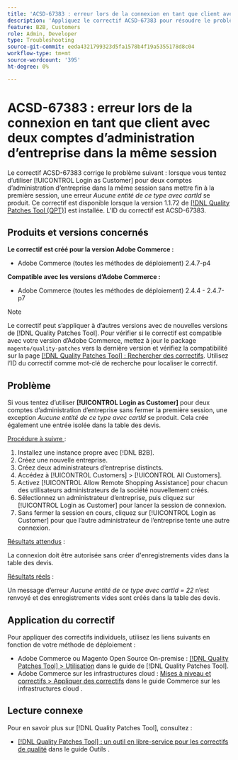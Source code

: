 ```yaml
---
title: 'ACSD-67383 : erreur lors de la connexion en tant que client avec deux comptes d’administration d’entreprise dans la même session'
description: 'Appliquez le correctif ACSD-67383 pour résoudre le problème d’Adobe Commerce : lorsque vous tentez d’utiliser [!UICONTROL Login as Customer] pour deux comptes d’administration de société au cours de la même session sans mettre fin à la première session, une erreur « cartId* » se produit.'
feature: B2B, Customers
role: Admin, Developer
type: Troubleshooting
source-git-commit: eeda4321799323d5fa1578b4f19a5355178d8c04
workflow-type: tm+mt
source-wordcount: '395'
ht-degree: 0%

---
```



# ACSD-67383 : erreur lors de la connexion en tant que client avec deux comptes d’administration d’entreprise dans la même session

Le correctif ACSD-67383 corrige le problème suivant : lorsque vous tentez d’utiliser [!UICONTROL Login as Customer] pour deux comptes d’administration d’entreprise dans la même session sans mettre fin à la première session, une erreur *Aucune entité de ce type avec cartId* se produit. Ce correctif est disponible lorsque la version 1.1.72 de [[!DNL Quality Patches Tool (QPT)]](/help/tools/quality-patches-tool/quality-patches-tool-to-self-serve-quality-patches.md) est installée. L’ID du correctif est ACSD-67383.

## Produits et versions concernés

**Le correctif est créé pour la version Adobe Commerce :**

* Adobe Commerce (toutes les méthodes de déploiement) 2.4.7-p4

**Compatible avec les versions d’Adobe Commerce :**

* Adobe Commerce (toutes les méthodes de déploiement) 2.4.4 - 2.4.7-p7

>[!NOTE]
>
>Le correctif peut s’appliquer à d’autres versions avec de nouvelles versions de [!DNL Quality Patches Tool]. Pour vérifier si le correctif est compatible avec votre version d’Adobe Commerce, mettez à jour le package `magento/quality-patches` vers la dernière version et vérifiez la compatibilité sur la page [[!DNL Quality Patches Tool] : Rechercher des correctifs](https://experienceleague.adobe.com/tools/commerce-quality-patches/index.html). Utilisez l’ID du correctif comme mot-clé de recherche pour localiser le correctif.

## Problème

Si vous tentez d’utiliser **[!UICONTROL Login as Customer]** pour deux comptes d’administration d’entreprise sans fermer la première session, une exception *Aucune entité de ce type avec cartId* se produit. Cela crée également une entrée isolée dans la table des devis.

<u>Procédure à suivre </u> :

1. Installez une instance propre avec [!DNL B2B].
1. Créez une nouvelle entreprise.
1. Créez deux administrateurs d’entreprise distincts.
1. Accédez à [!UICONTROL Customers] > [!UICONTROL All Customers].
1. Activez [!UICONTROL Allow Remote Shopping Assistance] pour chacun des utilisateurs administrateurs de la société nouvellement créés.
1. Sélectionnez un administrateur d’entreprise, puis cliquez sur [!UICONTROL Login as Customer] pour lancer la session de connexion.
1. Sans fermer la session en cours, cliquez sur [!UICONTROL Login as Customer] pour que l’autre administrateur de l’entreprise tente une autre connexion.

<u>Résultats attendus</u> :

La connexion doit être autorisée sans créer d&#39;enregistrements vides dans la table des devis.

<u>Résultats réels</u> :

Un message d’erreur *Aucune entité de ce type avec cartId = 22* n’est renvoyé et des enregistrements vides sont créés dans la table des devis.

## Application du correctif

Pour appliquer des correctifs individuels, utilisez les liens suivants en fonction de votre méthode de déploiement :

* Adobe Commerce ou Magento Open Source On-premise : [[!DNL Quality Patches Tool] > Utilisation](/help/tools/quality-patches-tool/usage.md) dans le guide de [!DNL Quality Patches Tool].
* Adobe Commerce sur les infrastructures cloud : [Mises à niveau et correctifs > Appliquer des correctifs](https://experienceleague.adobe.com/docs/commerce-cloud-service/user-guide/develop/upgrade/apply-patches.html) dans le guide Commerce sur les infrastructures cloud .

## Lecture connexe

Pour en savoir plus sur [!DNL Quality Patches Tool], consultez :

* [[!DNL Quality Patches Tool] : un outil en libre-service pour les correctifs de qualité](/help/tools/quality-patches-tool/quality-patches-tool-to-self-serve-quality-patches.md) dans le guide Outils .

